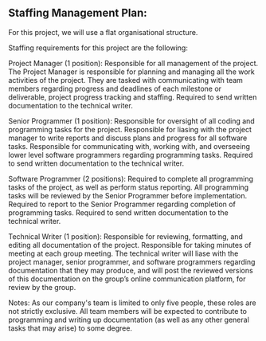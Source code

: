 ## Staffing Management Plan:

For this project, we will use a flat organisational structure. 

Staffing requirements for this project are the following: 

Project Manager (1 position): Responsible for all management of the project. The Project Manager is responsible for planning and managing all the work activities of the project. They are tasked with communicating with team members regarding progress and deadlines of each milestone or deliverable, project progress tracking and staffing. Required to send written documentation to the technical writer. 

Senior Programmer (1 position): Responsible for oversight of all coding and programming tasks for the project. Responsible for liasing with the project manager to write reports and discuss plans and progress for all software tasks. Responsible for communicating with, working with, and overseeing lower level software programmers regarding programming tasks. Required to send written documentation to the technical writer. 

Software Programmer (2 positions): Required to complete all programming tasks of the project, as well as perform status reporting. All programming tasks will be reviewed by the Senior Programmer before implementation. Required to report to the Senior Programmer regarding completion of programming tasks. Required to send written documentation to the technical writer. 

Technical Writer (1 position): Responsible for reviewing, formatting, and editing all documentation of the project. Responsible for taking minutes of meeting at each group meeting. The technical writer will liase with the project manager, senior programmer, and software programmers regarding documentation that they may produce, and will post the reviewed versions of this documentation on the group’s online communication platform, for review by the group. 

Notes:
As our company's team is limited to only five people, these roles are not strictly exclusive. All team members will be expected to contribute to programming and writing up documentation (as well as any other general tasks that may arise) to some degree.  
